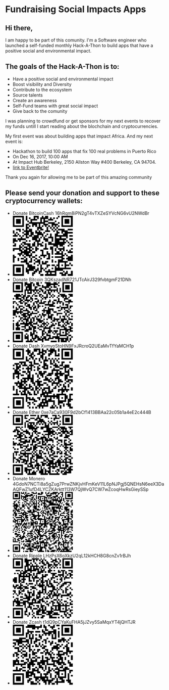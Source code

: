 # Fundraising Social Impacts Apps
## Hi there, 
I am happy to be part of this comunity.  I'm a Software engineer who launched a self-funded monthly Hack-A-Thon to build  apps that have a positive social and environmental impact.

## The goals of the Hack-A-Thon is to:
* Have a positive social and environmental impact
* Boost visibility and Diversity 
* Contribute to the ecosystem
* Source talents
* Create an awareness
* Self-Fund teams with great social impact 
* Give back to the comunity

I was planning to crowdfund or get sponsors for my next events to recover my funds  untill I start reading about the blochchain and cryptocurrencies.

My  first event was about building apps that impact Africa. And my next event is:
* Hackathon to build 100 apps that fix 100 real problems in Puerto Rico
* On Dec 16, 2017, 10:00 AM
* At Impact Hub Berkeley, 2150 Allston Way #400 Berkeley, CA 94704.
* [link to Eventbrite!](https://www.eventbrite.com/e/hackathon-to-build-100-apps-that-fix-100-real-problems-in-puerto-rico-tickets-39178125829?aff=erelexpmlt)

Thank you again for allowing me to be part of this amazing community

## Please send your donation and support to these cryptocurrency wallets:
* Donate BitcoinCash 16hRqm8iPN2gT4vTXZeSYVcNG6vU2NWdBr
* ![Donate BitcoinCash 16hRqm8iPN2gT4vTXZeSYVcNG6vU2NWdBr](https://github.com/100hacks/donate/blob/master/bitcoin%20cash-donation.png)
* Donate Bitcoin 3QKszadNR721JTcAirJ329fvbtgmF21DNh
* ![Donate Bitcoin 3QKszadNR721JTcAirJ329fvbtgmF21DNh](https://github.com/100hacks/donate/blob/master/bitcoin-donation.png)
* Donate Dash XvmyoStoHN9FxJRcroQ2UEaMvTfYaMCH1p
* ![Donate Dash XvmyoStoHN9FxJRcroQ2UEaMvTfYaMCH1p](https://github.com/100hacks/donate/blob/master/dash-donation.png)
* Donate Ether 0xe7aCa930F9d2bCf1413BBAa22c05b1a4eE2c444B
* ![Donate Ether 0xe7aCa930F9d2bCf1413BBAa22c05b1a4eE2c444B](https://github.com/100hacks/donate/blob/master/ether-donation.png)
* Donate Monero 4GdoN7NCTi8a5gZug7PrwZNKjvHFmKeV11L6pNJPgj5QNEHsN6eeX3DaAQFwZ1ufD4LYCZKArktt113W7QjWvQ7CW7wZcoqHwRsGieySSp
* ![Donate Monero 4GdoN7NCTi8a5gZug7PrwZNKjvHFmKeV11L6pNJPgj5QNEHsN6eeX3DaAQFwZ1ufD4LYCZKArktt113W7QjWvQ7CW7wZcoqHwRsGieySSp](https://github.com/100hacks/donate/blob/master/monero-donation.png)
* Donate Ripple LHzPsX6oXkzU2qL12kHCH8G8cnZv1rBJh
* ![Donate Ripple LHzPsX6oXkzU2qL12kHCH8G8cnZv1rBJh](https://github.com/100hacks/donate/blob/master/ripple-donation.png)
* Donate Zcash t1dQ9pCYaKuFHA5jJZvy5SaMqxYT4jQHTJR
* ![Donate Zcash t1dQ9pCYaKuFHA5jJZvy5SaMqxYT4jQHTJR](https://github.com/100hacks/donate/blob/master/zcash-donation.png)

